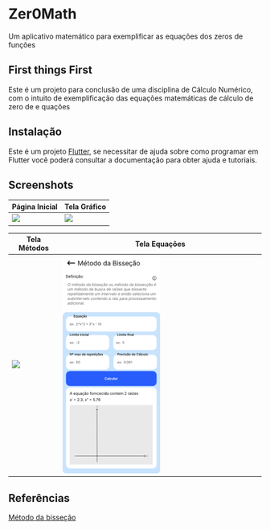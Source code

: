 # Zer0Math

Um aplicativo matemático para exemplificar as equações dos zeros de funções

## First things First
Este é um projeto para conclusão de uma disciplina de Cálculo Numérico, com o intuito de exemplificação das equações matemáticas de cálculo de zero de e quações

## Instalação
Este é um projeto [Flutter](https://docs.flutter.dev/), se necessitar de ajuda sobre como programar em Flutter você poderá consultar a documentação para obter ajuda e tutoriais.

## Screenshots

| Página Inicial | Tela Gráfico |
| -------------- | ------------- |
|  <img src="assets/img/readme/Página inicial.svg" width="50%"/> | <img src="assets/img/readme/Gráfico.svg" width="50%"/> |

| Tela Métodos | Tela Equações |
| ------------ | ------------- |
| <img src="assets/img/readme/Métodos.svg" width="50%"/> | <img src="assets/img/readme/Equação.svg" width="50%"/> |

## Referências

[Método da bisseção](http://www.dma.uem.br/kit/calculo-numerico-2/kit-bisseccao.pdf)
